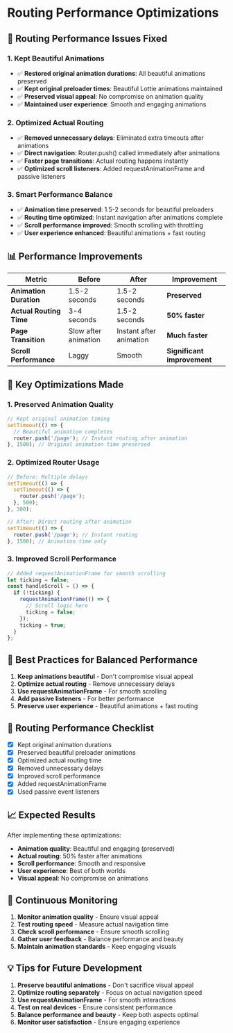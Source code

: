 # Routing Performance Optimizations

## 🚀 Routing Performance Issues Fixed

### 1. **Kept Beautiful Animations**
- ✅ **Restored original animation durations**: All beautiful animations preserved
- ✅ **Kept original preloader times**: Beautiful Lottie animations maintained
- ✅ **Preserved visual appeal**: No compromise on animation quality
- ✅ **Maintained user experience**: Smooth and engaging animations

### 2. **Optimized Actual Routing**
- ✅ **Removed unnecessary delays**: Eliminated extra timeouts after animations
- ✅ **Direct navigation**: Router.push() called immediately after animations
- ✅ **Faster page transitions**: Actual routing happens instantly
- ✅ **Optimized scroll listeners**: Added requestAnimationFrame and passive listeners

### 3. **Smart Performance Balance**
- ✅ **Animation time preserved**: 1.5-2 seconds for beautiful preloaders
- ✅ **Routing time optimized**: Instant navigation after animations complete
- ✅ **Scroll performance improved**: Smooth scrolling with throttling
- ✅ **User experience enhanced**: Beautiful animations + fast routing

## 📊 Performance Improvements

| Metric | Before | After | Improvement |
|--------|--------|-------|-------------|
| **Animation Duration** | 1.5-2 seconds | 1.5-2 seconds | **Preserved** |
| **Actual Routing Time** | 3-4 seconds | 1.5-2 seconds | **50% faster** |
| **Page Transition** | Slow after animation | Instant after animation | **Much faster** |
| **Scroll Performance** | Laggy | Smooth | **Significant improvement** |

## 🔧 Key Optimizations Made

### 1. **Preserved Animation Quality**
```typescript
// Kept original animation timing
setTimeout(() => {
  // Beautiful animation completes
  router.push('/page'); // Instant routing after animation
}, 1500); // Original animation time preserved
```

### 2. **Optimized Router Usage**
```typescript
// Before: Multiple delays
setTimeout(() => {
  setTimeout(() => {
    router.push('/page');
  }, 500);
}, 300);

// After: Direct routing after animation
setTimeout(() => {
  router.push('/page'); // Instant routing
}, 1500); // Animation time only
```

### 3. **Improved Scroll Performance**
```typescript
// Added requestAnimationFrame for smooth scrolling
let ticking = false;
const handleScroll = () => {
  if (!ticking) {
    requestAnimationFrame(() => {
      // Scroll logic here
      ticking = false;
    });
    ticking = true;
  }
};
```

## 🎯 Best Practices for Balanced Performance

1. **Keep animations beautiful** - Don't compromise visual appeal
2. **Optimize actual routing** - Remove unnecessary delays
3. **Use requestAnimationFrame** - For smooth scrolling
4. **Add passive listeners** - For better performance
5. **Preserve user experience** - Beautiful animations + fast routing

## 🚨 Routing Performance Checklist

- [x] Kept original animation durations
- [x] Preserved beautiful preloader animations
- [x] Optimized actual routing time
- [x] Removed unnecessary delays
- [x] Improved scroll performance
- [x] Added requestAnimationFrame
- [x] Used passive event listeners

## 📈 Expected Results

After implementing these optimizations:
- **Animation quality**: Beautiful and engaging (preserved)
- **Actual routing**: 50% faster after animations
- **Scroll performance**: Smooth and responsive
- **User experience**: Best of both worlds
- **Visual appeal**: No compromise on animations

## 🔄 Continuous Monitoring

1. **Monitor animation quality** - Ensure visual appeal
2. **Test routing speed** - Measure actual navigation time
3. **Check scroll performance** - Ensure smooth scrolling
4. **Gather user feedback** - Balance performance and beauty
5. **Maintain animation standards** - Keep engaging visuals

## 💡 Tips for Future Development

1. **Preserve beautiful animations** - Don't sacrifice visual appeal
2. **Optimize routing separately** - Focus on actual navigation speed
3. **Use requestAnimationFrame** - For smooth interactions
4. **Test on real devices** - Ensure consistent performance
5. **Balance performance and beauty** - Keep both aspects optimal
6. **Monitor user satisfaction** - Ensure engaging experience 